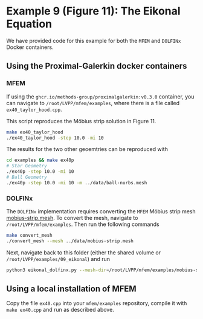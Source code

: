 # Example 9 (Figure 11): The Eikonal Equation

We have provided code for this example for both the `MFEM` and `DOLFINx` Docker containers.

## Using the Proximal-Galerkin docker containers

### MFEM
If using the `ghcr.io/methods-group/proximalgalerkin:v0.3.0` container, you can navigate to
`/root/LVPP/mfem/examples`, where there is a file called `ex40_taylor_hood.cpp`.

This script reproduces the  Möbius strip solution in Figure 11.
```bash
make ex40_taylor_hood
./ex40_taylor_hood -step 10.0 -mi 10
```

The results for the two other geoemtries can be reproduced with

```bash
cd examples && make ex40p
# Star Geometry
./ex40p -step 10.0 -mi 10
# Ball Geometry
./ex40p -step 10.0 -mi 10 -m ../data/ball-nurbs.mesh
```

### DOLFINx

The `DOLFINx` implementation requires converting the `MFEM` Möbius strip mesh [mobius-strip.mesh](https://github.com/mfem/mfem/blob/master/data/mobius-strip.mesh).
To convert the mesh, navigate to `/root/LVPP/mfem/examples`.
Then run the following commands
```bash
make convert_mesh
./convert_mesh --mesh ../data/mobius-strip.mesh
```
Next, navigate back to this folder (either the shared volume or `/root/LVPP/examples/09_eikonal`) and run 

```bash
python3 eikonal_dolfinx.py --mesh-dir=/root/LVPP/mfem/examples/mobius-strip.mesh
```

## Using a local installation of MFEM
Copy the file `ex40.cpp` into your `mfem/examples` repository, compile it with `make ex40.cpp` and run as described above.